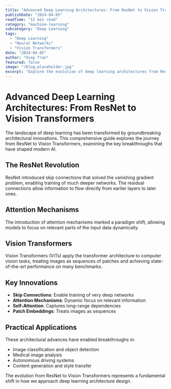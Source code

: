 ```yaml
---
title: "Advanced Deep Learning Architectures: From ResNet to Vision Transformers"
publishDate: "2024-04-05"
readTime: "12 min read"
category: "machine-learning"
subcategory: "Deep Learning"
tags:
  - "Deep Learning"
  - "Neural Networks"
  - "Vision Transformers"
date: "2024-04-05"
author: "Hiep Tran"
featured: false
image: "/blog-placeholder.jpg"
excerpt: "Explore the evolution of deep learning architectures from ResNet to modern Vision Transformers, understanding the key innovations that revolutionized computer vision."
---
```


# Advanced Deep Learning Architectures: From ResNet to Vision Transformers

The landscape of deep learning has been transformed by groundbreaking architectural innovations. This comprehensive guide explores the journey from ResNet to Vision Transformers, examining the key breakthroughs that have shaped modern AI.

## The ResNet Revolution

ResNet introduced skip connections that solved the vanishing gradient problem, enabling training of much deeper networks. The residual connections allow information to flow directly from earlier layers to later ones.

## Attention Mechanisms

The introduction of attention mechanisms marked a paradigm shift, allowing models to focus on relevant parts of the input data dynamically.

## Vision Transformers

Vision Transformers (ViTs) apply the transformer architecture to computer vision tasks, treating images as sequences of patches and achieving state-of-the-art performance on many benchmarks.

## Key Innovations

- **Skip Connections**: Enable training of very deep networks
- **Attention Mechanisms**: Dynamic focus on relevant information
- **Self-Attention**: Captures long-range dependencies
- **Patch Embeddings**: Treats images as sequences

## Practical Applications

These architectural advances have enabled breakthroughs in:

- Image classification and object detection
- Medical image analysis
- Autonomous driving systems
- Content generation and style transfer

The evolution from ResNet to Vision Transformers represents a fundamental shift in how we approach deep learning architecture design.
